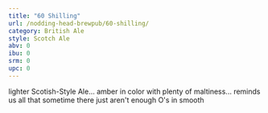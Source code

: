 ```yaml
---
title: "60 Shilling"
url: /nodding-head-brewpub/60-shilling/
category: British Ale
style: Scotch Ale
abv: 0
ibu: 0
srm: 0
upc: 0
---
```

lighter Scotish-Style Ale... amber in color with plenty of maltiness... reminds us all that sometime there just aren't enough O's in smooth
